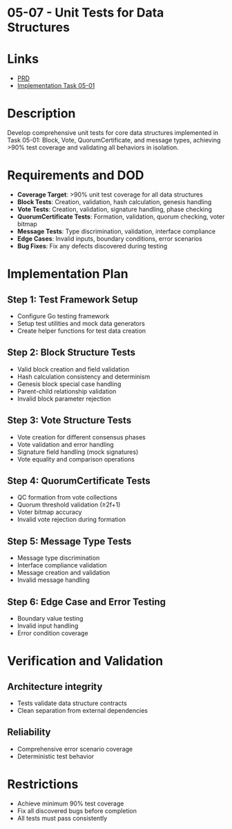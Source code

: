 # 05-07 - Unit Tests for Data Structures

# Links
- [PRD](/workflow/prd/btc-federation/05_hotstuff_consensus.md)
- [Implementation Task 05-01](/workflow/tasks/btc-federation/05/05-01-consensus-foundation-setup.md)

# Description
Develop comprehensive unit tests for core data structures implemented in Task 05-01: Block, Vote, QuorumCertificate, and message types, achieving >90% test coverage and validating all behaviors in isolation.

# Requirements and DOD
- **Coverage Target**: >90% unit test coverage for all data structures
- **Block Tests**: Creation, validation, hash calculation, genesis handling
- **Vote Tests**: Creation, validation, signature handling, phase checking
- **QuorumCertificate Tests**: Formation, validation, quorum checking, voter bitmap
- **Message Tests**: Type discrimination, validation, interface compliance
- **Edge Cases**: Invalid inputs, boundary conditions, error scenarios
- **Bug Fixes**: Fix any defects discovered during testing

# Implementation Plan

## Step 1: Test Framework Setup
- Configure Go testing framework
- Setup test utilities and mock data generators
- Create helper functions for test data creation

## Step 2: Block Structure Tests
- Valid block creation and field validation
- Hash calculation consistency and determinism
- Genesis block special case handling
- Parent-child relationship validation
- Invalid block parameter rejection

## Step 3: Vote Structure Tests
- Vote creation for different consensus phases
- Vote validation and error handling
- Signature field handling (mock signatures)
- Vote equality and comparison operations

## Step 4: QuorumCertificate Tests
- QC formation from vote collections
- Quorum threshold validation (≥2f+1)
- Voter bitmap accuracy
- Invalid vote rejection during formation

## Step 5: Message Type Tests
- Message type discrimination
- Interface compliance validation
- Message creation and validation
- Invalid message handling

## Step 6: Edge Case and Error Testing
- Boundary value testing
- Invalid input handling
- Error condition coverage

# Verification and Validation

## Architecture integrity
- Tests validate data structure contracts
- Clean separation from external dependencies

## Reliability
- Comprehensive error scenario coverage
- Deterministic test behavior

# Restrictions
- Achieve minimum 90% test coverage
- Fix all discovered bugs before completion
- All tests must pass consistently